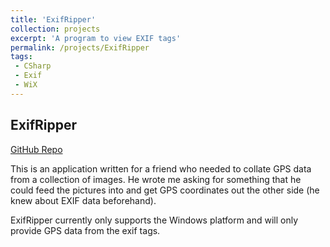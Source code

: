 ```yaml
---
title: 'ExifRipper'
collection: projects
excerpt: 'A program to view EXIF tags'
permalink: /projects/ExifRipper
tags:
 - CSharp
 - Exif
 - WiX
---
```


## ExifRipper
[GitHub Repo](https://github.com/huffSamuel/ExifRipper)

This is an application written for a friend who needed
to collate GPS data from a collection of images. He wrote me
asking for something that he could feed the pictures
into and get GPS coordinates out the other side (he knew about EXIF 
data beforehand).

ExifRipper currently only supports the Windows platform and will only
provide GPS data from the exif tags.
